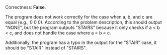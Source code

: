 Correctness: **False**.

The program does not work correctly for the case when a, b, and c are equal (e.g., 0 0 0). According to the problem description, this should output "NONE", but the program outputs "STAIRS" because it only checks if a < b < c, and does not handle the case where a = b = c.

Additionally, the program has a typo in the output for the "STAIR" case, it should be "STAIR" instead of "STAIRS".